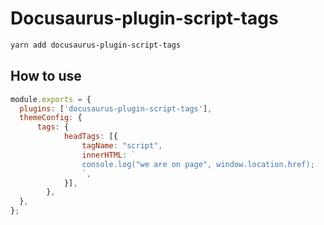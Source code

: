 # Docusaurus-plugin-script-tags


```sh
yarn add docusaurus-plugin-script-tags
```

## How to use

```js
module.exports = {
  plugins: ['docusaurus-plugin-script-tags'],
  themeConfig: {
      tags: {
            headTags: [{
                tagName: "script",
                innerHTML: `
                console.log("we are on page", window.location.href);
                `,
            }],
        },
  },
};
```